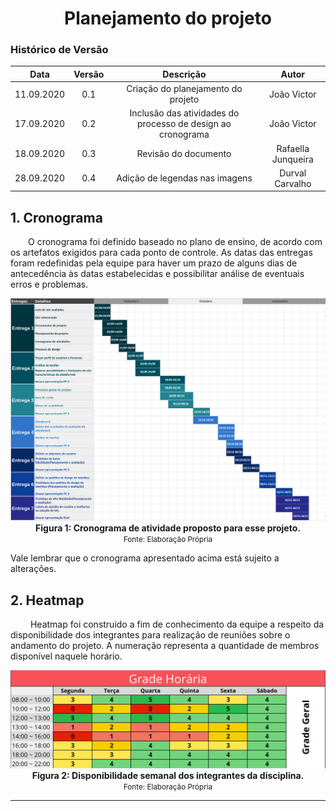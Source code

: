 # <center>Planejamento do projeto

### Histórico de Versão

|  Data  | Versão | Descrição | Autor |
| :----: | :----: | :-------: | :---: | 
| 11.09.2020 | 0.1 | Criação do planejamento do projeto | João Victor |
| 17.09.2020 | 0.2 | Inclusão das atividades do processo de design ao cronograma | João Victor |
| 18.09.2020 | 0.3 | Revisão do documento | Rafaella Junqueira |
| 28.09.2020 | 0.4 | Adição de legendas nas imagens | Durval Carvalho |

## 1. Cronograma
<p text-align="justify">&emsp;&emsp;O cronograma foi definido baseado no plano de ensino, de acordo com os artefatos exigidos para cada ponto de controle. As datas das entregas foram redefinidas pela equipe para haver um prazo de alguns dias de antecedência às datas estabelecidas e possibilitar análise de eventuais erros e problemas. </p>

<img src='_media/assets/images/print_screen/cronograma.png'>
<figcaption align='center'>
    <b>Figura 1: Cronograma de atividade proposto para esse projeto.</b>
    <br><small>Fonte: Elaboração Própria</small>
</figcaption>

Vale lembrar que o cronograma apresentado acima está sujeito a alterações.

## 2. Heatmap

<p text-align="justify">&emsp;&emsp; Heatmap foi construido a fim de conhecimento da equipe a respeito da disponibilidade dos integrantes para realização de reuniões sobre o andamento do projeto. A numeração representa a quantidade de membros disponível naquele horário.</p>

<img src='_media/assets/images/print_screen/heatmap.png'>
<figcaption align='center'>
    <b>Figura 2: Disponibilidade semanal dos integrantes da disciplina.</b>
    <br><small>Fonte: Elaboração Própria</small>
</figcaption>

-----------------
